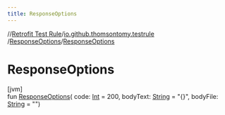 ```yaml
---
title: ResponseOptions
---
```

//[Retrofit Test Rule](../../../index.html)/[io.github.thomsontomy.testrule](../index.html)
/[ResponseOptions](index.html)/[ResponseOptions](-response-options.html)

# ResponseOptions

[jvm]\
fun [ResponseOptions](-response-options.html)(
code: [Int](https://kotlinlang.org/api/latest/jvm/stdlib/kotlin/-int/index.html) = 200,
bodyText: [String](https://kotlinlang.org/api/latest/jvm/stdlib/kotlin/-string/index.html) = "{}",
bodyFile: [String](https://kotlinlang.org/api/latest/jvm/stdlib/kotlin/-string/index.html) = "")




